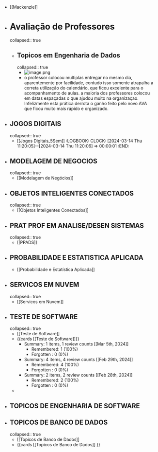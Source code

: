 - [[Mackenzie]]
- # Avaliação de Professores
  collapsed:: true
	- ## Topicos em Engenharia de Dados
	  collapsed:: true
		- ![image.png](../assets/image_1710586003583_0.png)
		- o professor colocou multiplas entregar no mesmo dia, aparentemente por facilidade, contudo isso somente atrapalha a correta utilização do calendário, que ficou excelente para o acompanhamento de aulas. a maioria dos professores colocou em datas espaçadas o que ajudou muito na organizaçao. Infelizmente esta prática derrota o ganho feito pelo novo AVA que ficou muito mais rápido e organizado.
- ## JOGOS DIGITAIS
  collapsed:: true
	- [[Jogos Digitais_5Sem]]
	  :LOGBOOK:
	  CLOCK: [2024-03-14 Thu 11:20:05]--[2024-03-14 Thu 11:20:06] =>  00:00:01
	  :END:
- ## MODELAGEM DE NEGOCIOS
  collapsed:: true
	- [[Modelagem de Negócios]]
- ## OBJETOS INTELIGENTES CONECTADOS
  collapsed:: true
	- [[Objetos Inteligentes Conectados]]
- ## PRAT PROF EM ANALISE/DESEN SISTEMAS
  collapsed:: true
	- [[PPADS]]
- ## PROBABILIDADE E ESTATISTICA APLICADA
	- [[Probabilidade e Estatística Aplicada]]
- ## SERVICOS EM NUVEM
  collapsed:: true
	- [[Servicos em Nuvem]]
- ## TESTE DE SOFTWARE
  collapsed:: true
	- [[Teste de Software]]
	- {{cards [[Teste de Software]]}}
		- Summary: 1 items, 1 review counts [[Mar 5th, 2024]]
			- Remembered:   1 (100%)
			- Forgotten :   0 (0%)
		- Summary: 4 items, 4 review counts [[Feb 29th, 2024]]
			- Remembered:   4 (100%)
			- Forgotten :   0 (0%)
		- Summary: 2 items, 2 review counts [[Feb 28th, 2024]]
			- Remembered:   2 (100%)
			- Forgotten :   0 (0%)
	-
- ## TOPICOS DE ENGENHARIA DE SOFTWARE
- ## TOPICOS DE BANCO DE DADOS
  collapsed:: true
	- [[Topicos de Banco de Dados]]
	- {{cards [[Topicos de Banco de Dados]] }}